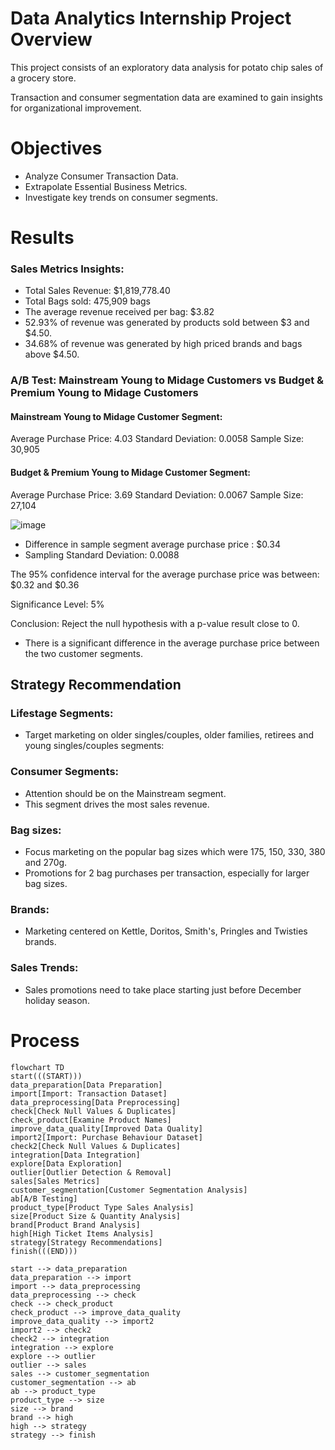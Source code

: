 # Data Analytics Internship Project Overview
This project consists of an exploratory data analysis for potato chip sales of a grocery store.

Transaction and consumer segmentation data are examined to gain insights for organizational improvement.

# Objectives
- Analyze Consumer Transaction Data.
- Extrapolate Essential Business Metrics.
- Investigate key trends on consumer segments. 

# Results
### Sales Metrics Insights:
- Total Sales Revenue: $1,819,778.40
- Total Bags sold: 475,909 bags
- The average revenue received per bag: $3.82
- 52.93% of revenue was generated by products sold between $3 and $4.50.
- 34.68% of revenue was generated by high priced brands and bags above $4.50.

### A/B Test: Mainstream Young to Midage Customers vs Budget & Premium Young to Midage Customers
#### Mainstream Young to Midage Customer Segment:
Average Purchase Price: 4.03
Standard Deviation: 0.0058
Sample Size: 30,905

#### Budget & Premium Young to Midage Customer Segment:
Average Purchase Price: 3.69
Standard Deviation: 0.0067
Sample Size: 27,104

![image](https://github.com/frantzalexander/Internship-Quantium/assets/128331579/4f6890d6-241b-42c0-af9a-49b3cb3dbff9)
- Difference in sample segment average purchase price : $0.34
- Sampling Standard Deviation: 0.0088

The 95% confidence interval for the average purchase price was between: $0.32 and $0.36

Significance Level: 5%

Conclusion: Reject the null hypothesis with a p-value result close to 0.  
- There is a significant difference in the average purchase price between the two customer segments. 

## Strategy Recommendation
### Lifestage Segments:

- Target marketing on older singles/couples, older families, retirees and young singles/couples segments:

### Consumer Segments:
- Attention should be on the Mainstream segment. 
- This segment drives the most sales revenue.

### Bag sizes:
- Focus marketing on the popular bag sizes which were 175, 150, 330, 380 and 270g.
- Promotions for 2 bag purchases per transaction, especially for larger bag sizes.

### Brands:
- Marketing centered on Kettle, Doritos, Smith's, Pringles and Twisties brands.

### Sales Trends:
- Sales promotions need to take place starting just before December holiday season. 


# Process
```mermaid
flowchart TD
start(((START)))
data_preparation[Data Preparation]
import[Import: Transaction Dataset]
data_preprocessing[Data Preprocessing]
check[Check Null Values & Duplicates]
check_product[Examine Product Names]
improve_data_quality[Improved Data Quality]
import2[Import: Purchase Behaviour Dataset]
check2[Check Null Values & Duplicates]
integration[Data Integration]
explore[Data Exploration]
outlier[Outlier Detection & Removal]
sales[Sales Metrics]
customer_segmentation[Customer Segmentation Analysis]
ab[A/B Testing]
product_type[Product Type Sales Analysis]
size[Product Size & Quantity Analysis]
brand[Product Brand Analysis]
high[High Ticket Items Analysis]
strategy[Strategy Recommendations]
finish(((END)))

start --> data_preparation
data_preparation --> import
import --> data_preprocessing
data_preprocessing --> check
check --> check_product
check_product --> improve_data_quality
improve_data_quality --> import2
import2 --> check2
check2 --> integration
integration --> explore
explore --> outlier
outlier --> sales
sales --> customer_segmentation
customer_segmentation --> ab
ab --> product_type
product_type --> size
size --> brand
brand --> high
high --> strategy
strategy --> finish


